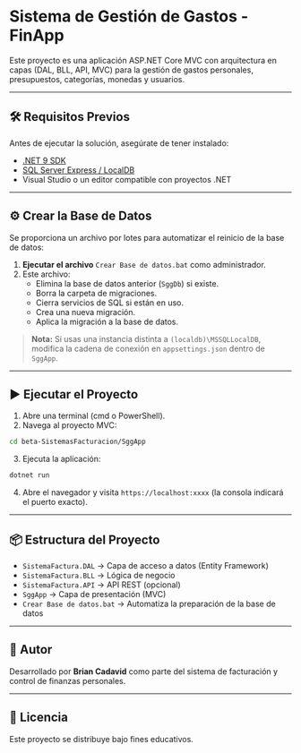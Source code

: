 
# Sistema de Gestión de Gastos - FinApp

Este proyecto es una aplicación ASP.NET Core MVC con arquitectura en capas (DAL, BLL, API, MVC) para la gestión de gastos personales, presupuestos, categorías, monedas y usuarios.

---

## 🛠 Requisitos Previos

Antes de ejecutar la solución, asegúrate de tener instalado:

- [.NET 9 SDK](https://dotnet.microsoft.com/download)
- [SQL Server Express / LocalDB](https://learn.microsoft.com/sql/database-engine/configure-windows/sql-server-express-localdb)
- Visual Studio o un editor compatible con proyectos .NET

---

## ⚙️ Crear la Base de Datos

Se proporciona un archivo por lotes para automatizar el reinicio de la base de datos:

1. **Ejecutar el archivo** `Crear Base de datos.bat` como administrador.
2. Este archivo:
   - Elimina la base de datos anterior (`SggDb`) si existe.
   - Borra la carpeta de migraciones.
   - Cierra servicios de SQL si están en uso.
   - Crea una nueva migración.
   - Aplica la migración a la base de datos.

> **Nota:** Si usas una instancia distinta a `(localdb)\MSSQLLocalDB`, modifica la cadena de conexión en `appsettings.json` dentro de `SggApp`.

---

## ▶️ Ejecutar el Proyecto

1. Abre una terminal (cmd o PowerShell).
2. Navega al proyecto MVC:

```bash
cd beta-SistemasFacturacion/SggApp
```

3. Ejecuta la aplicación:

```bash
dotnet run
```

4. Abre el navegador y visita `https://localhost:xxxx` (la consola indicará el puerto exacto).

---

## 📦 Estructura del Proyecto

- `SistemaFactura.DAL` → Capa de acceso a datos (Entity Framework)
- `SistemaFactura.BLL` → Lógica de negocio
- `SistemaFactura.API` → API REST (opcional)
- `SggApp` → Capa de presentación (MVC)
- `Crear Base de datos.bat` → Automatiza la preparación de la base de datos

---

## 👤 Autor

Desarrollado por **Brian Cadavid** como parte del sistema de facturación y control de finanzas personales.

---

## 📄 Licencia

Este proyecto se distribuye bajo fines educativos.
